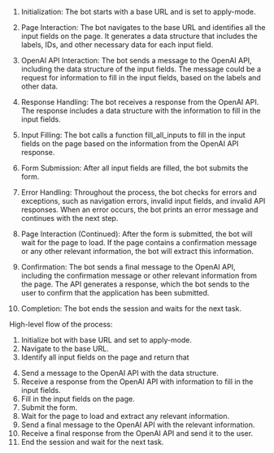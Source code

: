 1. Initialization: The bot starts with a base URL and is set to apply-mode.

2. Page Interaction: The bot navigates to the base URL and identifies all the input fields on the page. It generates a data structure that includes the labels, IDs, and other necessary data for each input field.

3. OpenAI API Interaction: The bot sends a message to the OpenAI API, including the data structure of the input fields. The message could be a request for information to fill in the input fields, based on the labels and other data.

4. Response Handling: The bot receives a response from the OpenAI API. The response includes a data structure with the information to fill in the input fields.

5. Input Filling: The bot calls a function fill_all_inputs to fill in the input fields on the page based on the information from the OpenAI API response.

6. Form Submission: After all input fields are filled, the bot submits the form.

7. Error Handling: Throughout the process, the bot checks for errors and exceptions, such as navigation errors, invalid input fields, and invalid API responses. When an error occurs, the bot prints an error message and continues with the next step.

8. Page Interaction (Continued): After the form is submitted, the bot will wait for the page to load. If the page contains a confirmation message or any other relevant information, the bot will extract this information.

9. Confirmation: The bot sends a final message to the OpenAI API, including the confirmation message or other relevant information from the page. The API generates a response, which the bot sends to the user to confirm that the application has been submitted.

10. Completion: The bot ends the session and waits for the next task.

High-level flow of the process:

1. Initialize bot with base URL and set to apply-mode.
2. Navigate to the base URL.
3. Identify all input fields on the page and return that 

<!--
     Thought: Maybe try to run an open source model in order to:
    - Get the contents of the page
    - Outputs a generate `guess` about the page in the context of the task assigned.
    - Execute the call to gpt-4 with the optimal data
 -->
4. Send a message to the OpenAI API with the data structure.
5. Receive a response from the OpenAI API with information to fill in the input fields.
6. Fill in the input fields on the page.
7. Submit the form.
8. Wait for the page to load and extract any relevant information.
9. Send a final message to the OpenAI API with the relevant information.
10. Receive a final response from the OpenAI API and send it to the user.
11. End the session and wait for the next task.
